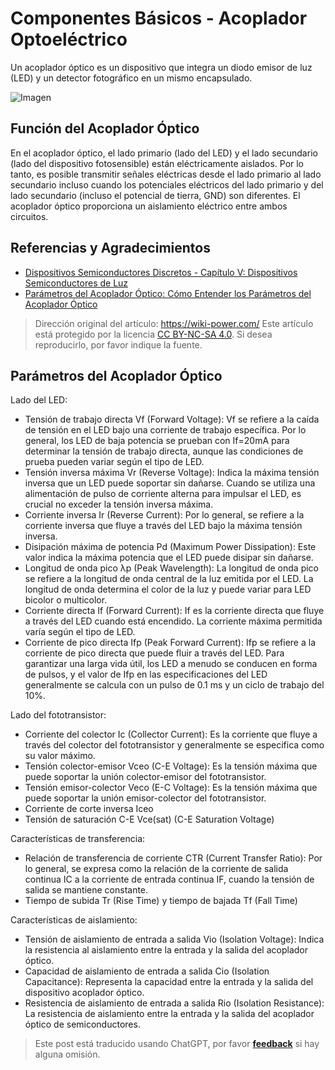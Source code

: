 # Componentes Básicos - Acoplador Optoeléctrico

Un acoplador óptico es un dispositivo que integra un diodo emisor de luz (LED) y un detector fotográfico en un mismo encapsulado.

![Imagen](https://img.wiki-power.com/d/wiki-media/img/20210725130317.png)

## Función del Acoplador Óptico

En el acoplador óptico, el lado primario (lado del LED) y el lado secundario (lado del dispositivo fotosensible) están eléctricamente aislados. Por lo tanto, es posible transmitir señales eléctricas desde el lado primario al lado secundario incluso cuando los potenciales eléctricos del lado primario y del lado secundario (incluso el potencial de tierra, GND) son diferentes. El acoplador óptico proporciona un aislamiento eléctrico entre ambos circuitos.

## Referencias y Agradecimientos

- [Dispositivos Semiconductores Discretos - Capítulo V: Dispositivos Semiconductores de Luz](https://toshiba-semicon-storage.com/cn/semiconductor/knowledge/e-learning/discrete.html#Chapter5)
- [Parámetros del Acoplador Óptico: Cómo Entender los Parámetros del Acoplador Óptico](https://www.eefocus.com/e/483370)

> Dirección original del artículo: <https://wiki-power.com/>
> Este artículo está protegido por la licencia [CC BY-NC-SA 4.0](https://creativecommons.org/licenses/by/4.0/deed.zh). Si desea reproducirlo, por favor indique la fuente.

## Parámetros del Acoplador Óptico

Lado del LED:

- Tensión de trabajo directa Vf (Forward Voltage): Vf se refiere a la caída de tensión en el LED bajo una corriente de trabajo específica. Por lo general, los LED de baja potencia se prueban con If=20mA para determinar la tensión de trabajo directa, aunque las condiciones de prueba pueden variar según el tipo de LED.
- Tensión inversa máxima Vr (Reverse Voltage): Indica la máxima tensión inversa que un LED puede soportar sin dañarse. Cuando se utiliza una alimentación de pulso de corriente alterna para impulsar el LED, es crucial no exceder la tensión inversa máxima.
- Corriente inversa Ir (Reverse Current): Por lo general, se refiere a la corriente inversa que fluye a través del LED bajo la máxima tensión inversa.
- Disipación máxima de potencia Pd (Maximum Power Dissipation): Este valor indica la máxima potencia que el LED puede disipar sin dañarse.
- Longitud de onda pico λp (Peak Wavelength): La longitud de onda pico se refiere a la longitud de onda central de la luz emitida por el LED. La longitud de onda determina el color de la luz y puede variar para LED bicolor o multicolor.
- Corriente directa If (Forward Current): If es la corriente directa que fluye a través del LED cuando está encendido. La corriente máxima permitida varía según el tipo de LED.
- Corriente de pico directa Ifp (Peak Forward Current): Ifp se refiere a la corriente de pico directa que puede fluir a través del LED. Para garantizar una larga vida útil, los LED a menudo se conducen en forma de pulsos, y el valor de Ifp en las especificaciones del LED generalmente se calcula con un pulso de 0.1 ms y un ciclo de trabajo del 10%.

Lado del fototransistor:

- Corriente del colector Ic (Collector Current): Es la corriente que fluye a través del colector del fototransistor y generalmente se especifica como su valor máximo.
- Tensión colector-emisor Vceo (C-E Voltage): Es la tensión máxima que puede soportar la unión colector-emisor del fototransistor.
- Tensión emisor-colector Veco (E-C Voltage): Es la tensión máxima que puede soportar la unión emisor-colector del fototransistor.
- Corriente de corte inversa Iceo
- Tensión de saturación C-E Vce(sat) (C-E Saturation Voltage)

Características de transferencia:

- Relación de transferencia de corriente CTR (Current Transfer Ratio): Por lo general, se expresa como la relación de la corriente de salida continua IC a la corriente de entrada continua IF, cuando la tensión de salida se mantiene constante.
- Tiempo de subida Tr (Rise Time) y tiempo de bajada Tf (Fall Time)

Características de aislamiento:

- Tensión de aislamiento de entrada a salida Vio (Isolation Voltage): Indica la resistencia al aislamiento entre la entrada y la salida del acoplador óptico.
- Capacidad de aislamiento de entrada a salida Cio (Isolation Capacitance): Representa la capacidad entre la entrada y la salida del dispositivo acoplador óptico.
- Resistencia de aislamiento de entrada a salida Rio (Isolation Resistance): La resistencia de aislamiento entre la entrada y la salida del acoplador óptico de semiconductores.

> Este post está traducido usando ChatGPT, por favor [**feedback**](https://github.com/linyuxuanlin/Wiki_MkDocs/issues/new) si hay alguna omisión.